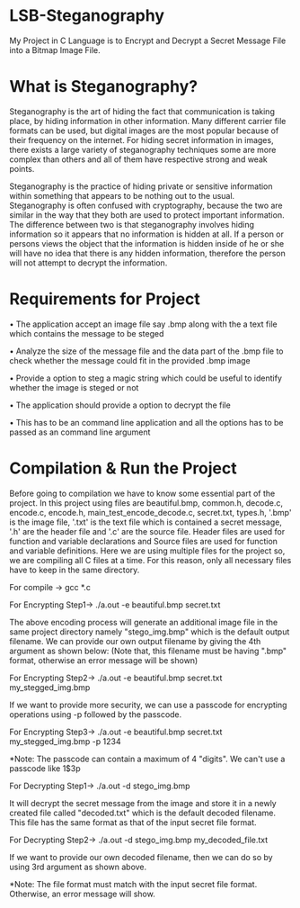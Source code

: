 # LSB-Steganography
My Project in C Language is to Encrypt and Decrypt a Secret Message File into a Bitmap Image File.

# What is Steganography?
Steganography is the art of hiding the fact that communication is taking place, by hiding information in other information. Many different carrier file formats can be used, but digital images are the most popular because of their frequency on the internet. For hiding secret information in images, there exists a large variety of steganography techniques some are more complex than others and all of them have respective strong and weak points.

Steganography is the practice of hiding private or sensitive information within something that appears to be nothing out to the usual. Steganography is often confused with cryptography, because the two are similar in the way that they both are used to protect important information. The difference between two is that steganography involves hiding information so it appears that no information is hidden at all. If a person or persons views the object that the information is hidden inside of he or she will have no idea that there is any hidden information, therefore the person will not attempt to decrypt the information.

# Requirements for Project
• The application accept an image file say .bmp along with the a text file which contains the message to be steged

• Analyze the size of the message file and the data part of the .bmp file to check whether the message could fit in the provided .bmp image

• Provide a option to steg a magic string which could be useful to identify whether the image is steged or not

• The application should provide a option to decrypt the file 

• This has to be an command line application and all the options has to be passed as an command line argument

# Compilation & Run the Project

Before going to compilation we have to know some essential part of the project. In this project using files are beautiful.bmp, common.h, decode.c, encode.c, encode.h, main_test_encode_decode.c, secret.txt, types.h, '.bmp' is the image file, '.txt' is the text file which is contained a secret message, '.h' are the header file and '.c'  are the source file. Header files are used for function and variable declarations and Source files are used for function and variable definitions. Here we are using multiple files for the project so, we are compiling all C files at a time. For this reason, only all necessary files have to keep in the same directory.

For compile -> gcc  *.c

For Encrypting Step1-> ./a.out -e beautiful.bmp secret.txt

The above encoding process will generate an additional image file in the same project directory namely "stego_img.bmp" which is the default output filename. We can provide our own output filename by giving the 4th argument as shown below: (Note that, this filename must be having ".bmp" format, otherwise an error message will be shown)

For Encrypting Step2-> ./a.out -e beautiful.bmp secret.txt my_stegged_img.bmp

If we want to provide more security, we can use a passcode for encrypting operations using -p followed by the passcode.

For Encrypting Step3-> ./a.out -e beautiful.bmp secret.txt my_stegged_img.bmp -p 1234

*Note: The passcode can contain a maximum of 4 "digits". We can't use a passcode like 1$3p

For Decrypting Step1-> ./a.out -d stego_img.bmp

It will decrypt the secret message from the image and store it in a newly created file called "decoded.txt" which is the default decoded filename. This file has the same format as that of the input secret file format.

For Decrypting Step2-> ./a.out -d stego_img.bmp my_decoded_file.txt

If we want to provide our own decoded filename, then we can do so by using 3rd argument as shown above.

*Note: The file format must match with the input secret file format. Otherwise, an error message will show.
